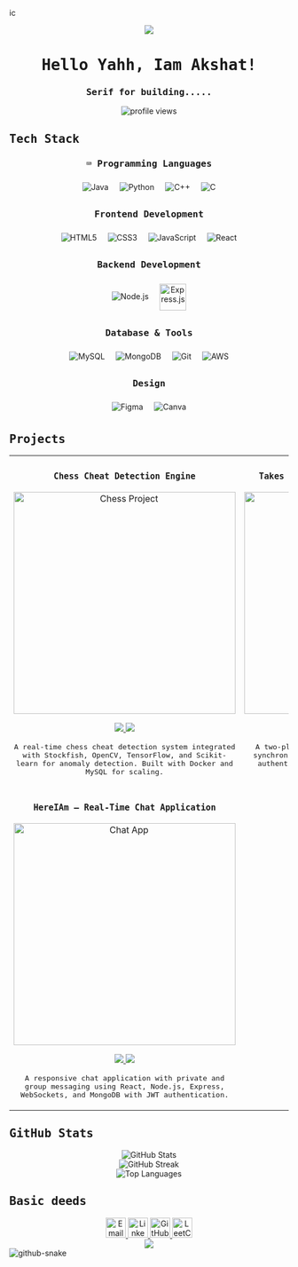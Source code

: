ic<!-- Header with Banner -->
<div align="center">
  <img src="https://capsule-render.vercel.app/api?type=waving&color=gradient&height=200&section=header&text=Akshat%20Sinha&fontSize=80&fontAlignY=35&animation=fadeIn" />
</div>
<!-- Introduction -->
<h1 align="center">
  <samp> Hello Yahh, Iam Akshat!</samp>
</h1>
<h3 align="center"><samp>Serif for building.....</samp></h3>
<p align="center">
  <img src="https://komarev.com/ghpvc/?username=akshatsinha0&label=Profile%20views&color=0e75b6&style=flat" alt="profile views" />
</p>

<!-- Tech Stack -->
<h2><samp>Tech Stack</samp></h2>
<!-- 3D-style icons courtesy of Icons8 where available -->
<div align="center">

<h3><samp>⌨️ Programming Languages</samp></h3>
<p>
  <img src="https://img.icons8.com/color/64/java-coffee-cup-logo.png" alt="Java" style="margin:8px;" />
  <img src="https://img.icons8.com/color/64/python--v1.png" alt="Python" style="margin:8px;" />
  <img src="https://img.icons8.com/color/64/c-plus-plus-logo.png" alt="C++" style="margin:8px;" />
  <img src="https://img.icons8.com/color/64/c-programming.png" alt="C" style="margin:8px;" />
</p>

<h3><samp>Frontend Development</samp></h3>
<p>
  <img src="https://img.icons8.com/color/64/html-5--v1.png" alt="HTML5" style="margin:8px;" />
  <img src="https://img.icons8.com/color/64/css3.png" alt="CSS3" style="margin:8px;" />
  <img src="https://img.icons8.com/color/64/javascript--v1.png" alt="JavaScript" style="margin:8px;" />
  <img src="https://img.icons8.com/color/64/react-native.png" alt="React" style="margin:8px;" />
</p>

<h3><samp>Backend Development</samp></h3>
<p>
  <img src="https://img.icons8.com/color/64/nodejs.png" alt="Node.js" style="margin:8px;" />
  <!-- Fallback icon for Express.js (no 3D variant widely available) -->
  <img src="https://skillicons.dev/icons?i=express" height="48" alt="Express.js" style="margin:8px;vertical-align:middle;" />
</p>

<h3><samp>Database & Tools</samp></h3>
<p>
  <img src="https://img.icons8.com/color/64/mysql-logo.png" alt="MySQL" style="margin:8px;" />
  <img src="https://img.icons8.com/color/64/mongodb.png" alt="MongoDB" style="margin:8px;" />
  <img src="https://img.icons8.com/color/64/git.png" alt="Git" style="margin:8px;" />
  <img src="https://img.icons8.com/color/64/amazon-web-services.png" alt="AWS" style="margin:8px;" />
</p>

<h3><samp>Design</samp></h3>
<p>
  <img src="https://img.icons8.com/color/64/figma--v1.png" alt="Figma" style="margin:8px;" />
  <img src="https://img.icons8.com/color/64/canva.png" alt="Canva" style="margin:8px;" />
</p>
</div>

<!-- Projects -->
<h2><samp>Projects</samp></h2>
<div align="center">
<table>
  <tr>
    <td width="50%">
      <h3 align="center"><samp>Chess Cheat Detection Engine</samp></h3>
      <div align="center">
        <a href="#" target="\_blank"><img src="https://media.giphy.com/media/l0HlTy9x8FZo0XO1i/giphy.gif" width="400" alt="Chess Project"/></a>
        <p>
          <a href="#" target="\_blank">
            <img src="https://img.shields.io/badge/Code-Python-informational?style=flat&logo=python&logoColor=white&color=4AB197" />
          </a>
          <a href="#" target="\_blank">
            <img src="https://img.shields.io/badge/Library-TensorFlow-informational?style=flat&logo=tensorflow&logoColor=white&color=4AB197" />
          </a>
        </p>
        <p><samp>
          A real-time chess cheat detection system integrated with Stockfish, OpenCV, TensorFlow, and Scikit-learn for anomaly detection. Built with Docker and MySQL for scaling.
        </samp></p>
      </div>
    </td>
    <td width="50%">
      <h3 align="center"><samp>Takes Takes Takes – Chess Game Website</samp></h3>
      <div align="center">
        <a href="#" target="\_blank"><img src="https://media.giphy.com/media/sULKEgDMX8LcI/giphy.gif" width="400" alt="Chess Website"/></a>
        <p>
          <a href="#" target="\_blank">
            <img src="https://img.shields.io/badge/Code-JavaScript-informational?style=flat&logo=javascript&logoColor=white&color=4AB197" />
          </a>
          <a href="#" target="\_blank">
            <img src="https://img.shields.io/badge/Tech-WebSockets-informational?style=flat&logo=socket.io&logoColor=white&color=4AB197" />
          </a>
        </p>
        <p><samp>
          A two-player chess website with real-time move synchronization using WebSockets. Features user authentication and game history tracking with MongoDB.
        </samp></p>
      </div>
    </td>
  </tr>
  <tr>
    <td width="50%">
      <h3 align="center"><samp>HereIAm – Real-Time Chat Application</samp></h3>
      <div align="center">
        <a href="#" target="\_blank"><img src="https://media.giphy.com/media/Pa6mgXJmrAHbvenVV1/giphy.gif" width="400" alt="Chat App"/></a>
        <p>
          <a href="#" target="\_blank">
            <img src="https://img.shields.io/badge/Code-React-informational?style=flat&logo=react&logoColor=white&color=4AB197" />
          </a>
          <a href="#" target="\_blank">
            <img src="https://img.shields.io/badge/Tech-Node.js-informational?style=flat&logo=nodedotjs&logoColor=white&color=4AB197" />
          </a>
        </p>
        <p><samp>
          A responsive chat application with private and group messaging using React, Node.js, Express, WebSockets, and MongoDB with JWT authentication.
        </samp></p>
      </div>
    </td>
  </tr>
</table>
</div>

<!-- GitHub Stats -->
<h2><samp>GitHub Stats</samp></h2>
<div align="center">
  <img src="https://github-readme-stats.vercel.app/api?username=akshatsinha0&show\_icons=true&count\_private=true&hide=issues&theme=radical" alt="GitHub Stats" />
</div>
<div align="center">
  <img src="https://github-readme-streak-stats.herokuapp.com/?user=akshatsinha0&theme=radical" alt="GitHub Streak" />
</div>
<div align="center">
  <img src="https://github-readme-stats.vercel.app/api/top-langs/?username=akshatsinha0&layout=compact&theme=radical" alt="Top Languages" />
</div>

<!-- Connect With Me -->
<h2><samp>Basic deeds</samp></h2>
<div align="center">
  <a href="mailto:akshat.sinha2022@vitstudent.ac.in">
    <img src="https://skillicons.dev/icons?i=gmail" height="36" alt="Email"/>
  </a>
  <a href="https://www.linkedin.com/in/akshat-sinha-248805214">
    <img src="https://skillicons.dev/icons?i=linkedin" height="36" alt="LinkedIn"/>
  </a>
  <a href="https://github.com/akshatsinha0">
    <img src="https://skillicons.dev/icons?i=github" height="36" alt="GitHub"/>
  </a>
  <a href="https://leetcode.com/u/akshatsinha0/">
    <img src="https://skillicons.dev/icons?i=leetcode" height="36" alt="LeetCode"/>
  </a>
</div>

<!-- Footer -->
<div align="center">
  <img src="https://capsule-render.vercel.app/api?type=waving&color=gradient&height=100&section=footer" />
</div>
<picture>
  <source media="(prefers-color-scheme: dark)" srcset="https://raw.githubusercontent.com/tobiasmeyhoefer/tobiasmeyhoefer/output/github-snake-dark.svg" />
  <source media="(prefers-color-scheme: light)" srcset="https://raw.githubusercontent.com/tobiasmeyhoefer/tobiasmeyhoefer/output/github-snake.svg" />
  <img alt="github-snake" src="https://raw.githubusercontent.com/tobiasmeyhoefer/tobiasmeyhoefer/output/github-snake.svg" />
</picture>

